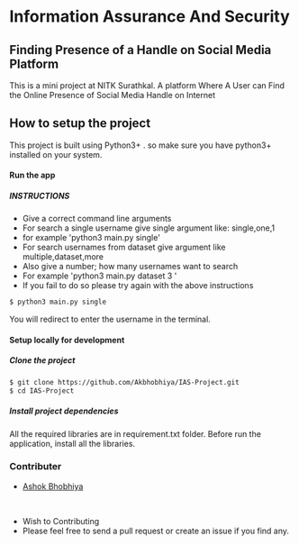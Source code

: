 # Information Assurance And Security
## Finding Presence of a Handle on Social Media Platform
This is a mini project at NITK Surathkal.
A platform Where A User can Find the Online Presence of Social Media Handle on Internet

## How to setup the project
This project is built using Python3+ . so make sure you have python3+ installed on your system.

#### Run the app

##### INSTRUCTIONS
- Give a correct command line arguments
- For search a single username give single argument like: single,one,1
- for example 'python3 main.py single'
- For search usernames from dataset give argument like multiple,dataset,more
- Also give a number; how many usernames want to search
- For example 'python3 main.py dataset 3 '
- If you fail to do so please try again with the above instructions

```python
$ python3 main.py single
```
You will redirect to enter the username in the terminal.

#### Setup locally for development

##### Clone the project
```sh
$ git clone https://github.com/Akbhobhiya/IAS-Project.git
$ cd IAS-Project
```

##### Install project dependencies
All the required libraries are in requirement.txt folder. Before run the application, install all the libraries.
### Contributer
<ul>
  <li> <a href="https://github.com/Akbhobhiya">Ashok Bhobhiya</a> </li>
</ul>
<br>
<ul>
  <li>Wish to Contributing</li>
  <li>Please feel free to send a pull request or create an issue if you find any.</li>
</ul>
